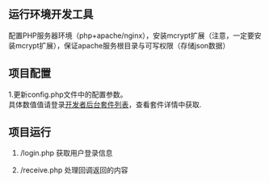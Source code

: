 
## 运行环境开发工具
配置PHP服务器环境（php+apache/nginx），安装mcrypt扩展（注意，一定要安装mcrypt扩展），保证apache服务根目录与可写权限（存储json数据）

     
## 项目配置
1.更新config.php文件中的配置参数。  
具体数值值请登录[开发者后台套件列表](http://open-dev.dingtalk.com/#/providerSuite?_k=j3e5en)，查看套件详情中获取.

## 项目运行
1. /login.php  获取用户登录信息

2. /receive.php 处理回调返回的内容